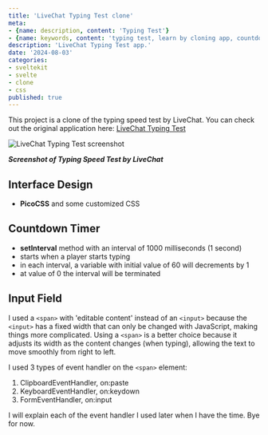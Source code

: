 ```yaml
---
title: 'LiveChat Typing Test clone'
meta:
- {name: description, content: 'Typing Test'}
- {name: keywords, content: 'typing test, learn by cloning app, countdown, randomWords pakcage'}
description: 'LiveChat Typing Test app.'
date: '2024-08-03'
categories:
- sveltekit
- svelte
- clone
- css
published: true
---
```


<script>
	import image01 from '$lib/posts/livechat-typing-test-clone/LiveChat typing test.png';
</script>

This project is a clone of the typing speed test by LiveChat. You can check out the original application here: [LiveChat Typing Test](https://www.livechat.com/typing-speed-test/#/)

<img alt="LiveChat Typing Test screenshot" src={image01} />

__*Screenshot of Typing Speed Test by LiveChat*__

## Interface Design
- __PicoCSS__ and some customized CSS

## Countdown Timer
- __setInterval__ method with an interval of 1000 milliseconds (1 second)
- starts when a player starts typing
- in each interval, a variable with initial value of 60 will decrements by 1
- at value of 0 the interval will be terminated

## Input Field

I used a `<span>` with 'editable content' instead of an `<input>` because the `<input>` has a fixed width that can only be changed with JavaScript, making things more complicated. Using a `<span>` is a better choice because it adjusts its width as the content changes (when typing), allowing the text to move smoothly from right to left.

I used 3 types of event handler on the `<span>` element:
1. ClipboardEventHandler, on:paste
2. KeyboardEventHandler, on:keydown
3. FormEventHandler, on:input

I will explain each of the event handler I used later when I have the time. Bye for now.